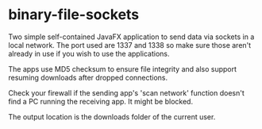 # binary-file-sockets

Two simple self-contained JavaFX application to send data via sockets in a local network. 
The port used are 1337 and 1338 so make sure those aren't already in use if you wish to use the applications.

The apps use MD5 checksum to ensure file integrity and also support resuming downloads after dropped connections.

Check your firewall if the sending app's 'scan network' function doesn't find a PC running the receiving app. It might be blocked.

The output location is the downloads folder of the current user.